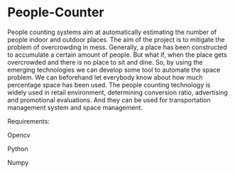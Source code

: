 # People-Counter
People counting systems aim at automatically estimating the number of people indoor and outdoor places. The aim of the project is to mitigate the problem of overcrowding in mess. Generally, a place has been constructed to accumulate a certain amount of people. But what if, when the place gets overcrowded and there is no place to sit and dine. So, by using the emerging technologies we can develop some tool to automate the space problem. We can beforehand let everybody know about how much percentage space has been used. The people counting technology is widely used in retail environment, determining conversion ratio, advertising and promotional evaluations. And they can be used for transportation management system and space management.

Requirements:

Opencv

Python

Numpy
